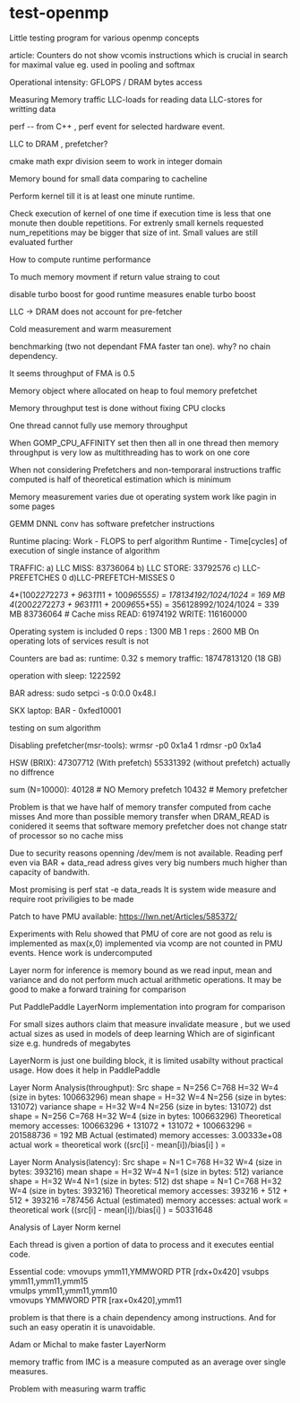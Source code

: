 # test-openmp
Little testing program for various openmp concepts






article:
Counters do not show vcomis instructions which is crucial in search for maximal value eg. used in pooling and softmax


Operational intensity:
GFLOPS / DRAM bytes access

Measuring Memory traffic
LLC-loads for reading data
LLC-stores for writting data

perf -- from C++ , perf event for selected hardware event.

LLC to DRAM , prefetcher?

cmake math expr division seem to work in integer domain

Memory bound for small data comparing to cacheline


Perform kernel till it is at least one minute runtime.

Check execution of kernel of one time if execution time is less that one monute then
double repetitions. For extrenly small kernels requested num_repetitions may be bigger
that size of int. Small values are still evaluated further

How to compute runtime performance

To much memory movment if return value straing to cout

disable turbo boost for good runtime measures
enable turbo boost

LLC -> DRAM does not account for pre-fetcher

Cold measurement and warm measurement

benchmarking (two not dependant FMA faster tan one). why?
no chain dependency.

It seems throughput of FMA is 0.5

Memory object where allocated on heap to foul memory prefetchet


Memory throughput test is done without fixing CPU clocks


One thread cannot fully use memory throughput


When GOMP_CPU_AFFINITY set then then all in one thread then memory throughput is very 
low as multithreading has to work on one core

When not considering Prefetchers and non-temporaral instructions traffic computed is half of theoretical estimation which is minimum


Memory measurement varies due ot operating system work like pagin in some pages 

GEMM DNNL conv has software prefetcher instructions


Runtime placing:
Work - FLOPS to perf algorithm
Runtime - Time[cycles] of execution of single instance of algorithm

TRAFFIC:
a) LLC MISS:
83736064
b) LLC STORE:
33792576
c) LLC-PREFETCHES
0
d)LLC-PREFETCH-MISSES
0
 



4*(100*227*227*3 + 96*3*11*11 + 100*96*55*55) = 178134192/1024/1024 = 169 MB 
4*(200*227*227*3 + 96*3*11*11 + 200*96*55*55) = 356128992/1024/1024 = 339 MB 
                                                83736064  # Cache miss
READ:   61974192
WRITE: 116160000

Operating system is included
0 reps : 1300 MB
1 reps : 2600 MB
On operating lots of services result is not


Counters are bad as:
runtime: 0.32 s
memory traffic: 18747813120 (18 GB)




operation with sleep:
1222592

BAR adress:
sudo setpci -s 0:0.0 0x48.l

SKX laptop:
BAR - 0xfed10001


testing on sum algorithm

Disabling prefetcher(msr-tools):
wrmsr -p0 0x1a4 1
rdmsr -p0 0x1a4

HSW (BRIX):
47307712 (With prefetch)
55331392 (without prefetch)
actually no diffrence


sum (N=10000):
40128  # NO Memory prefetch 
10432  # Memory prefetcher


Problem is that we have half of memory transfer computed from cache misses
And more than possible memory transfer when DRAM_READ is conidered
it seems that software memory prefetcher does not change statr of processor so no cache miss

Due to security reasons openning /dev/mem is not available. Reading perf even via BAR + data_read adress gives very
big numbers much higher than capacity of bandwith.

Most promising is perf stat -e data_reads <program>
It is system wide measure and require root priviligies to be made


Patch to have PMU available:
https://lwn.net/Articles/585372/

Experiments with Relu showed that PMU of core are not good as relu is implemented as max(x,0) implemented
via vcomp are not counted in PMU events. Hence work is undercomputed


Layer norm for inference is memory bound as we read input, mean and variance and do not perform much
actual arithmetic operations. It may be good to make a forward training for comparison 

Put PaddlePaddle LayerNorm implementation into program for comparison

For small sizes authors claim that measure invalidate measure , but we used actual sizes as used in models of deep learning
Which are of siginficant size e.g. hundreds of megabytes


LayerNorm is just one building block, it is limited usabilty without practical usage.
How does it help in PaddlePaddle

Layer Norm Analysis(throughput):
Src shape = N=256 C=768 H=32 W=4 (size in bytes: 100663296)
mean shape = H=32 W=4 N=256 (size in bytes: 131072) 
variance shape = H=32 W=4 N=256 (size in bytes: 131072) 
dst shape = N=256 C=768 H=32 W=4 (size in bytes: 100663296)
Theoretical memory accesses: 100663296 + 131072 + 131072 + 100663296 = 201588736 = 192 MB 
Actual (estimated) memory accesses: 3.00333e+08 
actual work = 
theoretical work ((src[i] - mean[i])/bias[i] ) =  


Layer Norm Analysis(latency):
Src shape = N=1 C=768 H=32 W=4 (size in bytes: 393216)
mean shape = H=32 W=4 N=1 (size in bytes: 512) 
variance shape = H=32 W=4 N=1 (size in bytes: 512) 
dst shape = N=1 C=768 H=32 W=4 (size in bytes: 393216)
Theoretical memory accesses:  393216 + 512 + 512 + 393216 =787456 
Actual (estimated) memory accesses: 
actual work = 
theoretical work ((src[i] - mean[i])/bias[i] ) =  50331648


Analysis of Layer Norm kernel

Each thread is given a portion of data to process and it executes eential code.

Essential code:
vmovups ymm11,YMMWORD PTR [rdx+0x420]
vsubps ymm11,ymm11,ymm15                                                            
vmulps ymm11,ymm11,ymm10                                                            
vmovups YMMWORD PTR [rax+0x420],ymm11            

problem is that there is a chain dependency among instructions. And for such an easy operatin it is unavoidable.

Adam or Michal to make faster LayerNorm


memory traffic from IMC is a measure computed as an average over single measures.


Problem with measuring warm traffic
